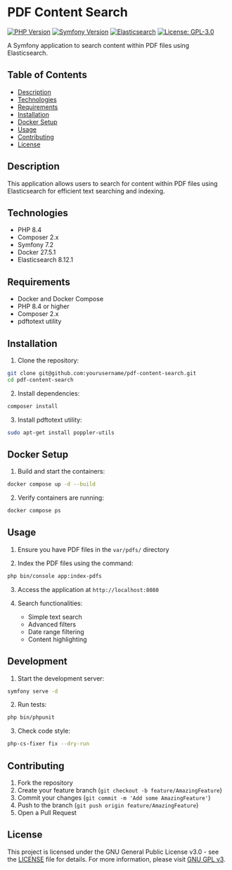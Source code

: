# PDF Content Search

[![PHP Version](https://img.shields.io/badge/PHP-8.4-blue.svg)](https://www.php.net/)
[![Symfony Version](https://img.shields.io/badge/Symfony-7.2-green.svg)](https://symfony.com/)
[![Elasticsearch](https://img.shields.io/badge/Elasticsearch-8.12.1-005571.svg)](https://www.elastic.co/)
[![License: GPL-3.0](https://img.shields.io/badge/License-GPL%203.0-blue.svg)](https://www.gnu.org/licenses/gpl-3.0)

A Symfony application to search content within PDF files using Elasticsearch.

## Table of Contents
- [Description](#description)
- [Technologies](#technologies)
- [Requirements](#requirements)
- [Installation](#installation)
- [Docker Setup](#docker-setup)
- [Usage](#usage)
- [Contributing](#contributing)
- [License](#license)

## Description
This application allows users to search for content within PDF files using Elasticsearch for efficient text searching and indexing.

## Technologies
- PHP 8.4
- Composer 2.x
- Symfony 7.2
- Docker 27.5.1
- Elasticsearch 8.12.1

## Requirements
- Docker and Docker Compose
- PHP 8.4 or higher
- Composer 2.x
- pdftotext utility

## Installation
1. Clone the repository:
```bash
git clone git@github.com:yourusername/pdf-content-search.git
cd pdf-content-search
```

2. Install dependencies:
```bash
composer install
```

3. Install pdftotext utility:
```bash
sudo apt-get install poppler-utils
```

## Docker Setup
1. Build and start the containers:
```bash
docker compose up -d --build
```

2. Verify containers are running:
```bash
docker compose ps
```

## Usage
1. Ensure you have PDF files in the `var/pdfs/` directory

2. Index the PDF files using the command:
```bash
php bin/console app:index-pdfs
```

3. Access the application at `http://localhost:8080`

4. Search functionalities:
   - Simple text search
   - Advanced filters
   - Date range filtering
   - Content highlighting

## Development
1. Start the development server:
```bash
symfony serve -d
```

2. Run tests:
```bash
php bin/phpunit
```

3. Check code style:
```bash
php-cs-fixer fix --dry-run
```

## Contributing
1. Fork the repository
2. Create your feature branch (`git checkout -b feature/AmazingFeature`)
3. Commit your changes (`git commit -m 'Add some AmazingFeature'`)
4. Push to the branch (`git push origin feature/AmazingFeature`)
5. Open a Pull Request

## License
This project is licensed under the GNU General Public License v3.0 - see the [LICENSE](LICENSE) file for details.
For more information, please visit [GNU GPL v3](https://www.gnu.org/licenses/gpl-3.0.en.html).